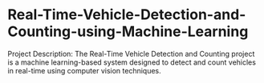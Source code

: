 # Real-Time-Vehicle-Detection-and-Counting-using-Machine-Learning
Project Description:  The Real-Time Vehicle Detection and Counting project is a machine learning-based system designed to detect and count vehicles in real-time using computer vision techniques.
